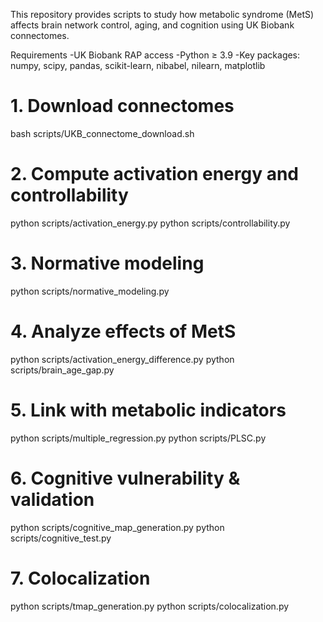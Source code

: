 This repository provides scripts to study how metabolic syndrome (MetS) affects brain network control, aging, and cognition using UK Biobank connectomes.

Requirements
-UK Biobank RAP access
-Python ≥ 3.9
-Key packages: numpy, scipy, pandas, scikit-learn, nibabel, nilearn, matplotlib

# 1. Download connectomes
bash scripts/UKB_connectome_download.sh 

# 2. Compute activation energy and controllability
python scripts/activation_energy.py 
python scripts/controllability.py 

# 3. Normative modeling
python scripts/normative_modeling.py

# 4. Analyze effects of MetS
python scripts/activation_energy_difference.py 
python scripts/brain_age_gap.py 

# 5. Link with metabolic indicators
python scripts/multiple_regression.py 
python scripts/PLSC.py 

# 6. Cognitive vulnerability & validation
python scripts/cognitive_map_generation.py 
python scripts/cognitive_test.py 

# 7. Colocalization
python scripts/tmap_generation.py 
python scripts/colocalization.py 
